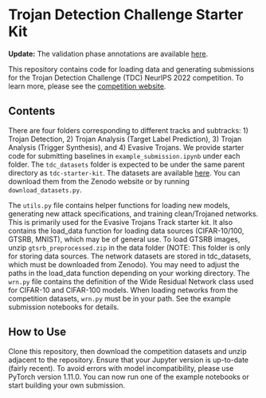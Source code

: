 # Trojan Detection Challenge Starter Kit

**Update:** The validation phase annotations are available [here](https://drive.google.com/drive/folders/1362q69BGJktPYKOXRt0fmp4eIlMi8-Ek?usp=share_link).

This repository contains code for loading data and generating submissions for the Trojan Detection Challenge (TDC) NeurIPS 2022 competition. To learn more, please see the [competition website](https://trojandetection.ai/).

## Contents

There are four folders corresponding to different tracks and subtracks: 1) Trojan Detection, 2) Trojan Analysis (Target Label Prediction), 3) Trojan Analysis (Trigger Synthesis), and 4) Evasive Trojans. We provide starter code for submitting baselines in `example_submission.ipynb` under each folder. The `tdc_datasets` folder is expected to be under the same parent directory as `tdc-starter-kit`. The datasets are available [here](https://zenodo.org/record/6894041). You can download them from the Zenodo website or by running `download_datasets.py`.

The `utils.py` file contains helper functions for loading new models, generating new attack specifications, and training clean/Trojaned networks. This is primarily used for the Evasive Trojans Track starter kit. It also contains the load_data function for loading data sources (CIFAR-10/100, GTSRB, MNIST), which may be of general use. To load GTSRB images, unzip `gtsrb_preprocessed.zip` in the data folder (NOTE: This folder is only for storing data sources. The network datasets are stored in tdc_datasets, which must be downloaded from Zenodo). You may need to adjust the paths in the load_data function depending on your working directory. The `wrn.py` file contains the definition of the Wide Residual Network class used for CIFAR-10 and CIFAR-100 models. When loading networks from the competition datasets, `wrn.py` must be in your path. See the example submission notebooks for details.

## How to Use

Clone this repository, then download the competition datasets and unzip adjacent to the repository. Ensure that your Jupyter version is up-to-date (fairly recent). To avoid errors with model incompatibility, please use PyTorch version 1.11.0. You can now run one of the example notebooks or start building your own submission.
